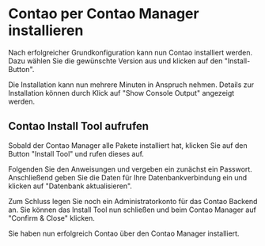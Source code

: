 # Contao per Contao Manager installieren
Nach erfolgreicher Grundkonfiguration kann nun Contao installiert werden.
Dazu wählen Sie die gewünschte Version aus und klicken auf den "Install-Button". 

Die Installation kann nun mehrere Minuten in Anspruch nehmen.
Details zur Installation können durch Klick auf "Show Console Output" angezeigt
werden.


## Contao Install Tool aufrufen
Sobald der Contao Manager alle Pakete installiert hat, klicken Sie auf den
Button "Install Tool" und rufen dieses auf.

Folgenden Sie den Anweisungen und vergeben ein zunächst ein Passwort.
Anschließend geben Sie die Daten für Ihre Datenbankverbindung ein und klicken
auf "Datenbank aktualisieren".

Zum Schluss legen Sie noch ein Administratorkonto für das Contao Backend an.
Sie können das Install Tool nun schließen und beim Contao Manager auf
"Confirm & Close" klicken.

Sie haben nun erfolgreich Contao über den Contao Manager installiert.
